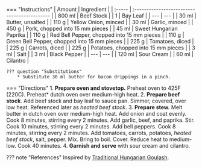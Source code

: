 === "Instructions"
    | Amount | Ingredient                                   |
    | :----- | :------------------------------------------- |
    | 800 ml | Beef Stock                                   |
    | 1      | Bay Leaf                                     |
    | ---    | ---                                          |
    | 30 ml  | Butter, unsalted                             |
    | 110 g  | Yellow Onion, minced                         |
    | 30 ml  | Garlic, minced                               |
    | 450 g  | Pork, chopped into 15 mm pieces              |
    | 45 ml  | Sweet Hungarian Paprika                      |
    | 110 g  | Red Bell Pepper, chopped into 15 mm pieces   |
    | 110 g  | Green Bell Pepper, chopped into 15 mm pieces |
    | 225 g  | Tomatoes, diced                              |
    | 225 g  | Carrots, diced                               |
    | 225 g  | Potatoes, chopped into 15 mm pieces          |
    | 3 ml   | Salt                                         |
    | 3 ml   | Black Pepper                                 |
    | ---    | ---                                          |
    | 120 ml | Sour Cream                                   |
    | 60 ml  | Cilantro                                     |

    ??? question "Substitutions"
        * Substitute 30 ml butter for bacon drippings in a pinch.


=== "Directions"
    1. **Prepare oven and stovetop.** Preheat oven to 425F (220C). Preheat* dutch oven over medium-high heat.
    2. **Prepare beef stock**. Add beef stock and bay leaf to sauce pan. Simmer, covered, over low heat. Referenced later as *heated beef stock*.
    3. **Prepare stew.** Melt butter in dutch oven over medium-high heat. Add onion and coat evenly. Cook 8 minutes, stirring every 2 minutes. Add garlic, beef, and paprika. Stir. Cook 10 minutes, stirring every 2 minutes. Add bell peppers. Cook 8 minutes, stirring every 2 minutes. Add tomatoes, carrots, potatoes, *heated beef stock*, salt, pepper. Mix. Bring to boil. Cover. Reduce heat to medium-low. Cook 40 minutes.
    4. **Garnish and serve** with sour cream and cilantro.


??? note "References"
    Inspired by [Traditional Hungarian Goulash](https://www.daringgourmet.com/traditional-hungarian-goulash-gulyas/).
